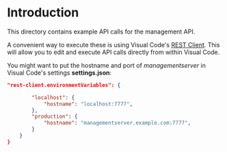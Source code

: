 # Introduction

This directory contains example API calls for the management API.

A convenient way to execute these is using Visual Code's [REST Client](https://github.com/Huachao/vscode-restclient).
This will allow you to edit and execute API calls directly from within Visual Code.

You might want to put the hostname and port of *managementserver* in Visual Code's settings **settings.json**:

```json
"rest-client.environmentVariables": {

        "localhost": {
            "hostname": "localhost:7777",
        },
        "production": {
            "hostname": "managementserver.example.com:7777",
        }
    }
}
```
